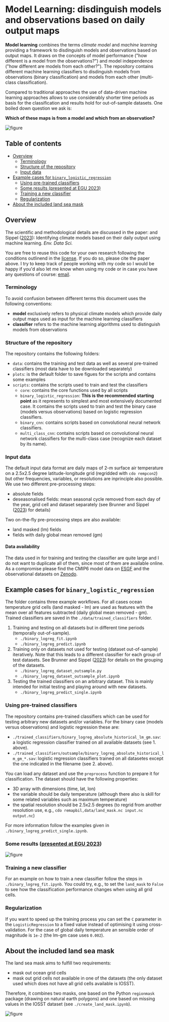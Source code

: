 # Model Learning: disdinguish models and observations based on daily output maps

**Model learning** combines the terms _climate model_ and _machine learning_ providing a framework to disdinguish models and observations based on output maps. It draws on the concepts of model performance ("how different is a model from the observations?") and model independence ("how different are models from each other?"). The repository contains different machine learning classifiers to disdinguish models from observations (binary classification) and models from each other (multi-class classification). 

Compared to traditional approaches the use of data-driven machine learning approaches allows to use considerably shorter time periods as basis for the classification and results hold for out-of-sample datasets. One boiled down question we ask is: 

**Which of these maps is from a model and which from an observation?** 

![figure](plots/examples/examples_nolabel.gif)

Table of contents 
-----------------   

- [Overview](#overview)
  - [Terminology](#terminology)
  - [Structure of the repository](#structure-of-the-repository)
  - [Input data](#input-data)
- [Example cases for `binary_logistic_regression`](#example-cases-for-binary_logistic_regression)
  - [Using pre-trained classifiers](#using-pre-trained-classifiers)
  - [Some results (presented at EGU 2023)](#some-results-presented-at-egu-2023)
  - [Training a new classifier](#training-a-new-classifier)
  - [Regularization](#regularization)
- [About the included land sea mask](#about-the-included-land-sea-mask)

Overview
--------

The scientific and methodological details are discussed in the paper: 
and Sippel ([2023](https://doi.org/10.1017/eds.2023.23)): Identifying climate models based on their daily output using machine learning. _Env. Data Sci._

You are free to reuse this code for your own research following the conditions outlinend in the [license](./LICENSE). If you do so, please cite the paper above. I try to keep track of people working with my code so I would be happy if you'd also let me know when using my code or in case you have any questions of course: [email](mailto:l.brunner@univie.ac.at). 

### Terminology
To avoid confusion between different terms this document uses the following conventions:
- **model** exclusively refers to physical climate models which provide daily output maps used as input for the machine learning classifiers
- **classifier** refers to the machine learning algorithms used to distinguish models from observations

### Structure of the repository

The repository contains the following folders:
- `data`: contains the training and test data as well as several pre-trained classifiers (most data have to be downloaded separately)
- `plots`: is the default folder to save figues for the scripts and contains some examples
- `scripts`: contains the scripts used to train and test the classifiers
  - `core`: contains the core functions used by all scripts
  - `binary_logistic_regression`: **This is the recommended starting point** as it represents to simplest and most extensively documented case. It contains the scripts used to train and test the binary case (models versus observations) based on logistic regression classifiers.
  - `binary_cnn`: contains scripts based on convolutional neural network classifiers.
  - `multi_class_cnn`: contains scripts based on convolutional neural network classifiers for the multi-class case (recognize each dataset by its name).

### Input data

The default input data format are daily maps of 2-m surface air temperature on a 2.5x2.5 degree latitude-longitude grid (regridded with `cdo rempcon2`) but other frequencies, variables, or resolutions are inprinciple also possible. We use two different pre-processing steps:
- absolute fields
- deseasonalised fields: mean seasonal cycle removed from each day of the year, grid cell and dataset separately (see Brunner and Sippel ([2023](https://doi.org/10.1017/eds.2023.23)) for details)

Two on-the-fly pre-processing steps are also available:
- land masked (lm) fields
- fields with daily global mean removed (gm)

#### Data availability

The data used in for training and testing the classifier are quite large and I do not want to duplicate all of them, since most of them are available online. As a compromise please find the CMIP6 model data on [ESGF](https://esgf-node.llnl.gov/search/cmip6/) and the observational datasets on [Zenodo](10.5281/zenodo.7998437). 

Example cases for `binary_logistic_regression`
----------------------------------------------

The folder contains three example workflows. For all cases ocean temperature grid cells (land masked - lm) are used as features with the mean over all features subtracted (daily global mean removed - gm). Trained classifiers are saved in the `./data/trained_classifiers` folder. 

1.  Training and testing on all datasets but in different time periods (temporally out-of-sample). 
    - `./binary_logreg_fit.ipynb`
    - `./binary_logreg_predict.ipynb`
2.  Training only on datasets not used for testing (dataset out-of-sample) iteratively. Note that this leads to a different classifier for each group of test datasets. See Brunner and Sippel ([2023](https://doi.org/10.1017/eds.2023.23)) for details on the grouping of the datasets. 
    - `./binary_logreg_dataset_outsample.py`
    - `./binary_logreg_dataset_outsample_plot.ipynb`
3. Testing the trained classifiers on an arbitrary dataset. This is mainly intended for initial testing and playing around with new datasets.   
    - `./binary_logreg_predict_single.ipynb`

### Using pre-trained classifiers

The repository contains pre-trained classifiers which can be used for testing arbitrary new datasets and/or variables. For the binary case (models versus observations) and logistic regression these are:

- `./trained_classifiers/binary_logreg_absolute_historical_lm_gm.sav`: a logistic regression classifier trained on all available datasets (see 1. above). 
- `./trained_classifiers/outsample/binary_logreg_absolute_historical_lm_gm_*.sav`: logistic regression classifiers trained on all datasetes except the one indicated in the filename (see 2. above).

You can load any dataset and use the `preprocess` function to prepare it for classification. The dataset should have the following properties:
- 3D array with dimensions (time, lat, lon)
- the variable should be daily temperature (although there also is skill for some related variables such as maximum temperature)
- the spatial resolution should be 2.5x2.5 degrees (to regrid from another resolution use, e.g., `cdo remapbil,data/land_mask.nc input.nc output.nc`)

For more information follow the examples given in `./binary_logreg_predict_single.ipynb`. 

### Some results ([presented at EGU 2023](https://meetingorganizer.copernicus.org/EGU23/EGU23-492.html))

![figure](poster_EGU23.jpg) 

### Training a new classifier

For an example on how to train a new classifier follow the steps in `./binary_logreg_fit.ipynb`. You could try, e.g., to set the `land_mask` to `False` to see how the classification performance changes when using all grid cells. 

### Regularization

If you want to speed up the training process you can set the `C` parameter in the `LogisticRegression` to a fixed value instead of optimising it using cross-validation. For the case of global daily temperature an sensible order of magnitude is `1e-2` (the lm-gm case uses `0.002`). 

## About the included land sea mask

The land sea mask aims to fulfill two requirements:
- mask out ocean grid cells
- mask out grid cells not available in one of the datasets (the only dataset used which does not have all grid cells available is IOSST). 

Therefore, it combines two masks, one based on the Python `regionmask` package (drawing on natural earth polygons) and one based on missing values in the IOSST dataset (see `./create_land_mask.ipynb`).

![figure](plots/examples/examples_binary.gif)
